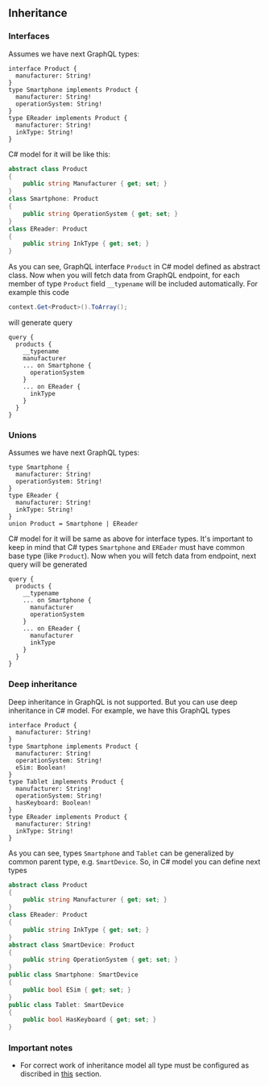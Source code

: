 ## Inheritance
### Interfaces
Assumes we have next GraphQL types:
```gql
interface Product {
  manufacturer: String!
}
type Smartphone implements Product {
  manufacturer: String!
  operationSystem: String!
}
type EReader implements Product {
  manufacturer: String!
  inkType: String!
}
```
C# model for it will be like this:
```csharp
abstract class Product
{
    public string Manufacturer { get; set; }
}
class Smartphone: Product
{
    public string OperationSystem { get; set; }
}
class EReader: Product
{
    public string InkType { get; set; }
}
```
As you can see, GraphQL interface `Product` in C# model defined as abstract class.
Now when you will fetch data from GraphQL endpoint, for each member of type `Product` field `__typename` will be included automatically. For example this code
```csharp
context.Get<Product>().ToArray();
```
will generate query
```gql
query {
  products {
    __typename
    manufacturer
    ... on Smartphone {
      operationSystem
    }
    ... on EReader {
      inkType
    }
  }
}
```
### Unions
Assumes we have next GraphQL types:
```gql
type Smartphone {
  manufacturer: String!
  operationSystem: String!
}
type EReader {
  manufacturer: String!
  inkType: String!
}
union Product = Smartphone | EReader
```
C# model for it will be same as above for interface types. It's important to keep in mind that C# types `Smartphone` and `EREader` must have common base type (like `Product`).
Now when you will fetch data from endpoint, next query will be generated
```gql
query {
  products {
    __typename
    ... on Smartphone {      
      manufacturer
      operationSystem
    }
    ... on EReader {
      manufacturer
      inkType
    }
  }
}
```
### Deep inheritance
Deep inheritance in GraphQL is not supported. But you can use deep inheritance in C# model. For example, we have this GraphQL types
```gql
interface Product {
  manufacturer: String!
}
type Smartphone implements Product {
  manufacturer: String!
  operationSystem: String!
  eSim: Boolean!
}
type Tablet implements Product {
  manufacturer: String!
  operationSystem: String!
  hasKeyboard: Boolean!
}
type EReader implements Product {
  manufacturer: String!
  inkType: String!
}
```
As you can see, types `Smartphone` and `Tablet` can be generalized by common parent type, e.g. `SmartDevice`. So, in C# model you can define next types
```csharp
abstract class Product
{
    public string Manufacturer { get; set; }
}
class EReader: Product
{
    public string InkType { get; set; }
}
abstract class SmartDevice: Product
{
    public string OperationSystem { get; set; }
}
public class Smartphone: SmartDevice
{
    public bool ESim { get; set; }
}
public class Tablet: SmartDevice
{
    public bool HasKeyboard { get; set; }
}
```
### Important notes
* For correct work of inheritance model all type must be configured as discribed in [this](https://github.com/ugparu/Ugpa.GraphQL.Linq/blob/doc/doc/ConfiguringTypes.md#mapping-clr-type-on-graphql-type) section.
